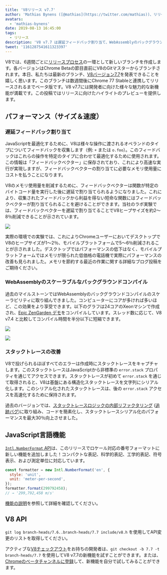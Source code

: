 ```yaml
---
title: 'V8リリース v7.7'
author: 'Mathias Bynens ([@mathias](https://twitter.com/mathias))、リリースノートの怠けた作成者'
avatars:
  - 'mathias-bynens'
date: 2019-08-13 16:45:00
tags:
  - リリース
description: 'V8 v7.7 は遅延フィードバック割り当て、WebAssemblyのバックグラウンドコンパイルの高速化、スタックトレースの改善、新しいIntl.NumberFormat機能を備えています。'
tweet: '1161287541611323397'
---
```

V8では、6週間ごとに[リリースプロセス](/docs/release-process)の一環として新しいブランチを作成します。各バージョンはChrome Betaの節目直前にV8のGitマスターからブランチされます。本日、私たちは最新のブランチ、[V8バージョン7.7](https://chromium.googlesource.com/v8/v8.git/+log/branch-heads/7.7)を発表できることを嬉しく思います。このブランチは数週間後にChrome 77 Stableと連携してリリースされるまでベータ版です。V8 v7.7には開発者に向けた様々な魅力的な新機能が満載です。この投稿ではリリースに向けたハイライトのプレビューを提供します。

<!--truncate-->
## パフォーマンス（サイズ＆速度）

### 遅延フィードバック割り当て

JavaScriptを最適化するために、V8は様々な操作に渡されるオペランドのタイプについてフィードバックを収集します（例: `+` または `o.foo`）。このフィードバックはこれらの操作を特定のタイプに合わせて最適化するために使用されます。この情報は「フィードバックベクター」に保存されており、これにより高速な実行が実現しますが、フィードバックベクターの割り当てに必要なメモリ使用量にコストを払うことになります。

V8のメモリ使用量を削減するために、フィードバックベクターは関数が特定のバイトコード量を実行した後に遅延で割り当てられるようになりました。これにより、収集されたフィードバックから利益を得ない短命な関数にはフィードバックベクターが割り当てられることを避けることができます。当社のラボ実験では、フィードバックベクターを遅延で割り当てることでV8ヒープサイズを約2〜8％削減できることが示されています。

![](/_img/v8-release-77/lazy-feedback-allocation.svg)

実際の環境での実験では、これによりChromeユーザーにおいてデスクトップでV8のヒープサイズが1〜2％、モバイルプラットフォームで5〜6％削減されることが示されました。デスクトップではパフォーマンスの低下はなく、モバイルプラットフォームではメモリが限られた低価格の電話機で実際にパフォーマンスの改善も見られました。メモリを節約する最近の作業に関する詳細なブログ投稿をご期待ください。

### WebAssemblyのスケーラブルなバックグラウンドコンパイル

過去のマイルストーンではWebAssemblyのバックグラウンドコンパイルのスケーラビリティに取り組んできました。コンピューターにコアが多ければ多いほど、この効果をより享受できます。以下のグラフは24コアのXeonマシンで作成され、[Epic ZenGarden デモ](https://s3.amazonaws.com/mozilla-games/ZenGarden/EpicZenGarden.html)をコンパイルしています。スレッド数に応じて、V8 v7.4 と比較してコンパイル時間を半分以下に短縮できます。

![](/_img/v8-release-77/liftoff-compilation-speedup.svg)

![](/_img/v8-release-77/turbofan-compilation-speedup.svg)

### スタックトレースの改善

V8で投げられるほぼすべてのエラーは作成時にスタックトレースをキャプチャします。このスタックトレースはJavaScriptから非標準の `error.stack` プロパティを通じてアクセスできます。スタックトレースが初めて `error.stack` を通じて取得されると、V8は基盤にある構造化スタックトレースを文字列にシリアル化します。このシリアル化されたスタックトレースは、後の `error.stack` アクセスを高速化するために保持されます。

過去のバージョンでは、[スタックトレースロジックの内部リファクタリング](https://docs.google.com/document/d/1WIpwLgkIyeHqZBc9D3zDtWr7PL-m_cH6mfjvmoC6kSs/edit) ([追跡バグ](https://bugs.chromium.org/p/v8/issues/detail?id=8742))に取り組み、コードを簡素化し、スタックトレースシリアル化のパフォーマンスを最大30％向上させました。

## JavaScript言語機能

[`Intl.NumberFormat` API](/features/intl-numberformat)は、このリリースでロケール対応の番号フォーマットに新しい機能を追加しました！コンパクトな表記、科学的表記、工学的表記、符号表示、および測定単位に対応しています。

```js
const formatter = new Intl.NumberFormat('en', {
  style: 'unit',
  unit: 'meter-per-second',
});
formatter.format(299792458);
// → '299,792,458 m/s'
```

[機能の説明](/features/intl-numberformat)を参照して詳細を確認してください。

## V8 API

`git log branch-heads/7.6..branch-heads/7.7 include/v8.h` を使用してAPI変更のリストを取得してください。

アクティブな[V8チェックアウト](/docs/source-code#using-git)をお持ちの開発者は、`git checkout -b 7.7 -t branch-heads/7.7` を使用してV8 v7.7の新機能を試すことができます。または、[Chromeのベータチャンネルに登録](https://www.google.com/chrome/browser/beta.html)して、新機能を自分で試してみることができます。
